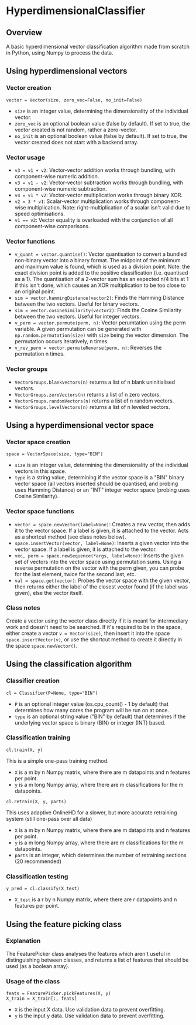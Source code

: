 # HyperdimensionalClassifier

## Overview
A basic hyperdimensional vector classification algorithm made from scratch in Python, using Numpy to process the data.

## Using hyperdimensional vectors

### Vector creation
```
vector = Vector(size, zero_vec=False, no_init=False)
```
- `size` is an integer value, determining the dimensionality of the individual vector.
- `zero_vec` is an optional boolean value (false by default). If set to true, the vector created is not random, rather a zero-vector.
- `no_init` is an optional boolean value (false by default). If set to true, the vector created does not start with a backend array.

### Vector usage
- `v3 = v1 + v2`: Vector-vector addition works through bundling, with component-wise numeric addition.
- `v3 = v1 - v2`: Vector-vector subtraction works through bundling, with component-wise numeric subtraction.
- `v4 = v1 * v2`: Vector-vector multiplication works through binary XOR.
- `v2 = 3 * v1`: Scalar-vector multiplication works through component-wise multiplication. Note: right-multiplication of a scalar isn't valid due to speed optimisations.
- `v1 == v2`: Vector equality is overloaded with the conjunction of all component-wise comparisons.

### Vector functions
- `v_quant = vector.quantise()`: Vector quantisation to convert a bundled non-binary vector into a binary format. The midpoint of the minimum and maximum value is found, which is used as a division point. Note: the exact division point is added to the positive classification (i.e. quantised as a 1). The quantisation of a 2-vector sum has an expected n/4 bits at 1 if this isn't done, which causes an XOR multiplication to be too close to an original point.
- `sim = vector.hammingDistance(vector2)`: Finds the Hamming Distance between the two vectors. Useful for binary vectors.
- `sim = vector.cosineSimilarity(vector2)`: Finds the Cosine Similarity between the two vectors. Useful for integer vectors.
- `v_perm = vector.permute(perm, n)`: Vector perumtation using the perm variable. A given permutation can be generated with `np.random.permutation(size)` with `size` being the vector dimension. The permutation occurs iteratively, n times.
- `v_rev_perm = vector.permuteReverse(perm, n)`: Reverses the permutation n times.

### Vector groups
- `VectorGroups.blankVectors(n)` returns a list of n blank uninitialised vectors.
- `VectorGroups.zeroVectors(n)` returns a list of n zero vectors.
- `VectorGroups.randomVectors(n)` returns a list of n random vectors.
- `VectorGroups.levelVectors(n)` returns a list of n leveled vectors.

## Using a hyperdimensional vector space

### Vector space creation
```
space = VectorSpace(size, type="BIN")
```
- `size` is an integer value, determining the dimensionality of the individual vectors in this space.
- `type` is a string value, determining if the vector space is a "BIN" binary vector space (all vectors inserted should be quantised, and probing uses Hamming Distance) or an "INT" integer vector space (probing uses Cosine Similarity).

### Vector space functions
- `vector = space.newVector(label=None)`: Creates a new vector, then adds it to the vector space. If a label is given, it is attached to the vector. Acts as a shortcut method (see class notes below).
- `space.insertVector(vector, label=None)`: Inserts a given vector into the vector space. If a label is given, it is attached to the vector.
- `vec, perm = space.newSequence(*args, label=None)`: Inserts the given set of vectors into the vector space using permutation sums. Using a reverse permutation on the vector with the perm given, you can probe for the last element, twice for the second last, etc.
- `val = space.get(vector)`: Probes the vector space with the given vector, then returns either the label of the closest vector found (if the label was given), else the vector itself.

### Class notes
Create a vector using the vector class directly if it is meant for intermediary work and doesn't need to be searched. 
If it's required to be in the space, either create a vector `v = Vector(size)`, then insert it into the space `space.insertVector(v)`, or use the shortcut method to create it directly in the space `space.newVector()`.

## Using the classification algorithm

### Classifier creation
```
cl = Classifier(P=None, type="BIN")
```
- `P` is an optional integer value (os.cpu_count() - 1 by default) that determines how many cores the program will be run on at once. 
- `type` is an optional string value ("BIN" by default) that determines if the underlying vector space is binary (BIN) or integer (INT) based.

### Classification training
```
cl.train(X, y)
```
This is a simple one-pass training method.
- `X` is a m by n Numpy matrix, where there are m datapoints and n features per point.
- `y` is a m long Numpy array, where there are m classifications for the m datapoints.

```
cl.retrain(X, y, parts)
```
This uses adaptive OnlineHD for a slower, but more accurate retraining system (still one-pass over all data)
- `X` is a m by n Numpy matrix, where there are m datapoints and n features per point.
- `y` is a m long Numpy array, where there are m classifications for the m datapoints.
- `parts` is an integer, which determines the number of retraining sections (20 recommended)

### Classification testing
```
y_pred = cl.classify(X_test)
```
- `X_test` is a r by n Numpy matrix, where there are r datapoints and n features per point.

## Using the feature picking class

### Explanation

The FeaturePicker class analyses the features which aren't useful in distinguishing between classes, and returns a list of features that should be used (as a boolean array).

### Usage of the class
```
feats = FeaturePicker.pickFeatures(X, y)
X_train = X_train[:, feats]
```
- `X` is the input X data. Use validation data to prevent overfitting.
- `y` is the input y data. Use validation data to prevent overfitting.
